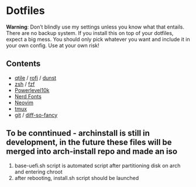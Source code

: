 # Dotfiles
**Warning**: Don’t blindly use my settings unless you know what that entails. There are no backup system. If you install this on top of your dotfiles, expect a big mess. You should only pick whatever you want and include it in your own config. Use at your own risk!

## Contents
- [qtile](http://www.qtile.org/) / [rofi](https://github.com/davatorium/rofi) / [dunst](https://github.com/dunst-project/dunst)
- [zsh](https://thevaluable.dev/zsh-install-configure-mouseless/) / [fzf](https://github.com/junegunn/fzf)
- [Powerlevel10k](https://github.com/romkatv/powerlevel10k)
- [Nerd Fonts](https://github.com/ryanoasis/nerd-fonts)
- [Neovim](https://github.com/neovim/neovim)
- [tmux](https://github.com/tmux/tmux)
- [git](https://github.com/git) / [diff-so-fancy](https://github.com/so-fancy/diff-so-fancy)



## To be conntinued - archinstall is still in development, in the future these files will be merged into arch-install repo and made an iso
1. base-uefi.sh script is automated script after partitioning disk on arch and entering chroot
2. after rebooting, install.sh script should be launched
